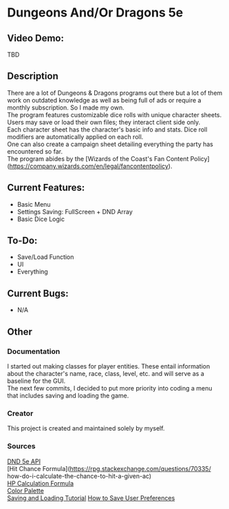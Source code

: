 # Dungeons And/Or Dragons 5e
## Video Demo:
TBD

## Description
There are a lot of Dungeons & Dragons programs out there but a lot of them 
work on outdated knowledge as well as being full of ads or require a monthly 
subscription. So I made my own.  
The program features customizable dice rolls with unique character sheets. 
Users may save or load their own files; they interact client side only.  
Each character sheet has the character's basic info and stats. Dice roll 
modifiers are automatically applied on each roll.  
One can also create a campaign sheet detailing everything the party has 
encountered so far.  
The program abides by the [Wizards of the Coast's Fan Content Policy]
(https://company.wizards.com/en/legal/fancontentpolicy).

## Current Features:
- Basic Menu
- Settings Saving: FullScreen + DND Array
- Basic Dice Logic

## To-Do:
- Save/Load Function  
- UI
- Everything

## Current Bugs:
- N/A

## Other
### Documentation
I started out making classes for player entities. These entail information 
about the character's name, race, class, level, etc. and will serve as a 
baseline for the GUI.  
The next few commits, I decided to put more priority into coding a menu that 
includes saving and loading the game.

### Creator
This project is created and maintained solely by myself.

### Sources
[DND 5e API](https://www.dnd5eapi.co/)  
[Hit Chance Formula](https://rpg.stackexchange.com/questions/70335/
how-do-i-calculate-the-chance-to-hit-a-given-ac)  
[HP Calculation Formula](https://www.omnicalculator.com/other/hit-points)  
[Color Palette](https://colorhunt.co/palette/1b262c0f4c753282b8bbe1fa)  
[Saving and Loading Tutorial](https://www.youtube.com/watch?v=JGRY1uXWzyA)
[How to Save User Preferences](https://www.youtube.com/watch?v=GPzdFzNq060)
